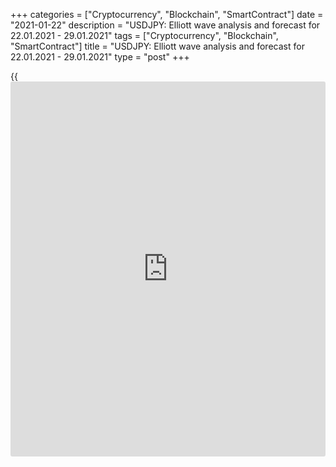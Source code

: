 +++
categories = ["Cryptocurrency", "Blockchain", "SmartContract"]
date = "2021-01-22"
description = "USDJPY: Elliott wave analysis and forecast for 22.01.2021 - 29.01.2021"
tags = ["Cryptocurrency", "Blockchain", "SmartContract"]
title = "USDJPY: Elliott wave analysis and forecast for 22.01.2021 - 29.01.2021"
type = "post"
+++

{{<iframe id="large-banner" src="https://www.bounty.group/#slide=4.0" width="100%" height="600" scrolling="no" style="border: 0px solid rgb(216, 221, 230); border-radius: 3px;">}}

2021-01-22

2021-01-22

USDJPY: Elliott wave analysis and forecast for 22.01.2021 –
29.01.2021Alex Geuta

 **Main scenario:** consider long positions from corrections above the
level of 102.58 with a target of 105.31 – 106.17.

 **Alternative scenario:** breakout and consolidation below the level of
102.58 will allow the pair to continue declining to the levels of 101.74
– 100.00.

 **Analysis:** Daily time frame: presumably, a correction of larger
degree is completed in the form of wave (B). Wave (С) has started to
form, with the third wave 3 of (C) developing inside. On the H4 time
frame, the third wave of smaller degree iii of 3 finished forming, and
an ascending correction is developing as the fourth wave iv of 3. On H1
time frame, apparently, wave (а) of iv has formed and wave (b) of iv is
nearing completion. If the presumption is correct, the pair will
continue to rise to the levels of 105.31 – 106.17. The level of 102.58
is critical in this scenario, as the breakout will enable the pair to
continue declining to the levels of 101.74 – 100.00.

* * *

* * *

## Price chart of USDJPY in real time mode

The content of this article reflects the author’s opinion and does not
necessarily reflect the official position of LiteForex. The material
published on this page is provided for informational purposes only and
should not be considered as the provision of investment advice for the
purposes of Directive 2004/39/EC.

Rate this article:

{{value}}

( {{count}} {{title}} )